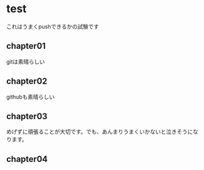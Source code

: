 <!-- readme.md -->

# test 
これはうまくpushできるかの試験です
## chapter01 
gitは素晴らしい
## chapter02 
githubも素晴らしい
## chapter03
めげずに頑張ることが大切です。でも、あんまりうまくいかないと泣きそうになります。
## chapter04